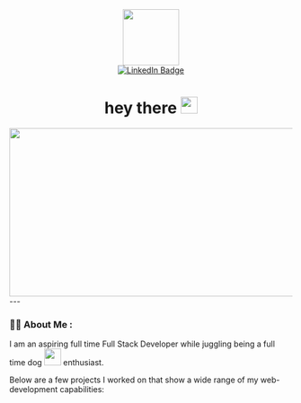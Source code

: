 <div id="header" align="center">
  <img src="https://media.giphy.com/media/SHjOSDkKZ18qOHA5B5/giphy.gif" width="100"/>
  <div id="badges">
  <a href="https://www.linkedin.com/in/derrick-truong-1a092121a/">
    <img src="https://img.shields.io/badge/LinkedIn-blue?style=for-the-badge&logo=linkedin&logoColor=white" alt="LinkedIn Badge"/>
  </a>
  </div>
  <img src="https://komarev.com/ghpvc/?username=Derrick-Truong&style=flat-square&color=blue" alt=""/>
  <h1>
  hey there
  <img src="https://media.giphy.com/media/hvRJCLFzcasrR4ia7z/giphy.gif" width="30px"/>
</h1>
</div>
<div align="center">
  <img src="https://media.giphy.com/media/2ikwIgNrmPZICNmRyX/giphy.gif" width="600" height="300"/>
</div>
---

### :woman_technologist: About Me :
I am an aspiring full time Full Stack Developer while juggling being a full time dog <img src="https://media.giphy.com/media/TFTTNIjzFSHwdyKLmb/giphy.gif" width="30"> enthusiast.

Below are a few projects I worked on that show a wide range of my web-development capabilities:

